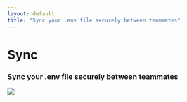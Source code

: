 ```yaml
---
layout: default
title: "Sync your .env file securely between teammates"
---
```


<div class="row">
  <div class="col-lg-8 offset-lg-2">
    <h1 class="text-center h5 text-secondary font-monospace mt-5 pb-0 mb-0 fw-normal">Sync</h1>
    <h3 class="text-center h2 fw-bold">Sync your .env file securely between teammates</h3>
  </div>
</div>

<div class="row mb-5">
  <div class="col-lg-6 offset-lg-3">
    <img src="https://res.cloudinary.com/dotenv-org/image/upload/v1673975807/sync-c608d43eadd25bb8a017a136123673971500cb13ce9381fe397548f0dec8d7a0_kw0rwh.gif" class="w-100 border border-4 rounded" />
  </div>
</div>
